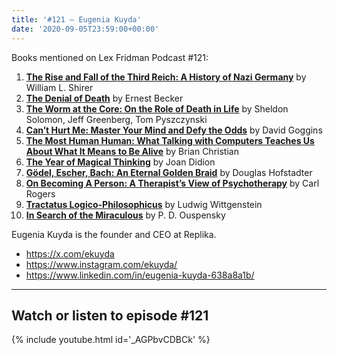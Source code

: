 ```yaml
---
title: '#121 – Eugenia Kuyda'
date: '2020-09-05T23:59:00+00:00'
---
```


Books mentioned on Lex Fridman Podcast #121:

1. <b><a href="https://amzn.to/3ViCizF" target="_blank" rel="sponsored noopener noreferrer">The Rise and Fall of the Third Reich: A History of Nazi Germany</a></b> by William L. Shirer
2. <b><a href="https://amzn.to/3OSlTPN" target="_blank" rel="sponsored noopener noreferrer">The Denial of Death</a></b> by Ernest Becker
3. <b><a href="https://amzn.to/3gLdcdF" target="_blank" rel="sponsored noopener noreferrer">The Worm at the Core: On the Role of Death in Life</a></b> by Sheldon Solomon, Jeff Greenberg, Tom Pyszczynski
4. <b><a href="https://amzn.to/3VcNdL3" target="_blank" rel="sponsored noopener noreferrer">Can’t Hurt Me: Master Your Mind and Defy the Odds</a></b> by David Goggins
5. <b><a href="https://amzn.to/3OMmZN8" target="_blank" rel="sponsored noopener noreferrer">The Most Human Human: What Talking with Computers Teaches Us About What It Means to Be Alive</a></b> by Brian Christian
6. <b><a href="https://amzn.to/3iswZPD" target="_blank" rel="sponsored noopener noreferrer">The Year of Magical Thinking</a></b> by Joan Didion
7. <b><a href="https://amzn.to/3uaN6Uz" target="_blank" rel="sponsored noopener noreferrer">Gödel, Escher, Bach: An Eternal Golden Braid</a></b> by Douglas Hofstadter
8. <b><a href="https://amzn.to/3u9zPeS" target="_blank" rel="sponsored noopener noreferrer">On Becoming A Person: A Therapist’s View of Psychotherapy</a></b> by Carl Rogers
9. <b><a href="https://amzn.to/3AWKOw3" target="_blank" rel="sponsored noopener noreferrer">Tractatus Logico-Philosophicus</a></b> by Ludwig Wittgenstein
10. <b><a href="https://amzn.to/3OOiEZG" target="_blank" rel="sponsored noopener noreferrer">In Search of the Miraculous</a></b> by P. D. Ouspensky

<!--more-->

Eugenia Kuyda is the founder and CEO at Replika.

- <a href="https://x.com/ekuyda" target="_blank">https://x.com/ekuyda</a>
- <a href="https://www.instagram.com/ekuyda/" target="_blank">https://www.instagram.com/ekuyda/</a>
- <a href="https://www.linkedin.com/in/eugenia-kuyda-638a8a1b/" target="_blank">https://www.linkedin.com/in/eugenia-kuyda-638a8a1b/</a>

- - - - - -

## Watch or listen to episode #121

{% include youtube.html id='_AGPbvCDBCk' %}